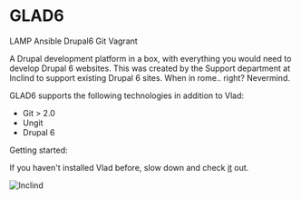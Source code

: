 GLAD6
==================================
LAMP Ansible Drupal6 Git Vagrant

A Drupal development platform in a box, with everything you would need to develop Drupal 6 websites. This was created by the Support department at Inclind to support existing Drupal 6 sites. When in rome.. right? Nevermind.

GLAD6 supports the following technologies in addition to Vlad:

* Git > 2.0
* Ungit
* Drupal 6


Getting started:

If you haven't installed Vlad before, slow down and check [it](https://bitbucket.org/philipnorton42/vlad) out.



![Inclind](http://inclind.com/sites/all/themes/inclind/images/layout/logo.png "Brought to you by Inclind")
